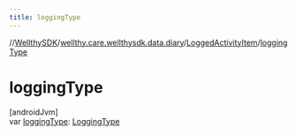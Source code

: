 ```yaml
---
title: loggingType
---
```

//[WellthySDK](../../../index.html)/[wellthy.care.wellthysdk.data.diary](../index.html)/[LoggedActivityItem](index.html)/[loggingType](logging-type.html)



# loggingType



[androidJvm]\
var [loggingType](logging-type.html): [LoggingType](../-logging-type/index.html)




